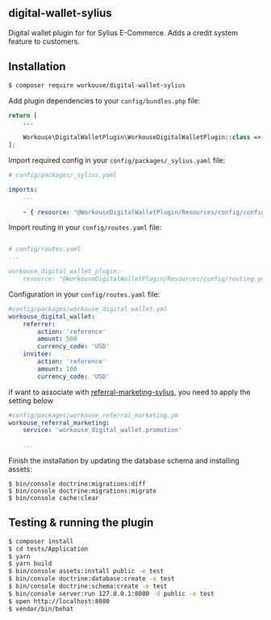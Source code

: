 ## digital-wallet-sylius
Digital wallet plugin for for Sylius E-Commerce. Adds a credit system feature to customers.


## Installation
```bash
$ composer require workouse/digital-wallet-sylius
```
Add plugin dependencies to your `config/bundles.php` file:
```php
return [
    ...

    Workouse\DigitalWalletPlugin\WorkouseDigitalWalletPlugin::class => ['all' => true],
];
```

Import required config in your `config/packages/_sylius.yaml` file:

```yaml
# config/packages/_sylius.yaml

imports:
    ...
    
    - { resource: "@WorkouseDigitalWalletPlugin/Resources/config/config.yml" }
```

Import routing in your `config/routes.yaml` file:

```yaml

# config/routes.yaml
...

workouse_digital_wallet_plugin:
    resource: "@WorkouseDigitalWalletPlugin/Resources/config/routing.yml"
```

Configuration in your `config/routes.yaml` file:
```yaml
#config/packages/workouse_digital_wallet.yml
workouse_digital_wallet:
    referrer:
        action: 'reference'
        amount: 500
        currency_code: 'USD'
    invitee:
        action: 'reference'
        amount: 100
        currency_code: 'USD'
```

if want to associate with [referral-marketing-sylius](https://github.com/workouse/referral-marketing-sylius), you need to apply the setting below 
```yaml
#config/packages/workouse_referral_marketing.ym
workouse_referral_marketing:
    service: 'workouse_digital_wallet.promotion'
    
    ...
```

Finish the installation by updating the database schema and installing assets:
```
$ bin/console doctrine:migrations:diff
$ bin/console doctrine:migrations:migrate
$ bin/console cache:clear
```

## Testing & running the plugin
```bash
$ composer install
$ cd tests/Application
$ yarn
$ yarn build
$ bin/console assets:install public -e test
$ bin/console doctrine:database:create -e test
$ bin/console doctrine:schema:create -e test
$ bin/console server:run 127.0.0.1:8080 -d public -e test
$ open http://localhost:8080
$ vendor/bin/behat
```
